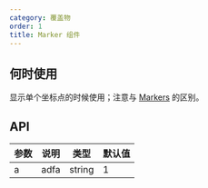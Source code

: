 ```yaml
---
category: 覆盖物
order: 1
title: Marker 组件
---
```



## 何时使用

显示单个坐标点的时候使用；注意与 [Markers](/components/markers) 的区别。


## API

| 参数 | 说明 | 类型 | 默认值  |
|-----|------|------|-------|
| a | adfa | string | 1 |